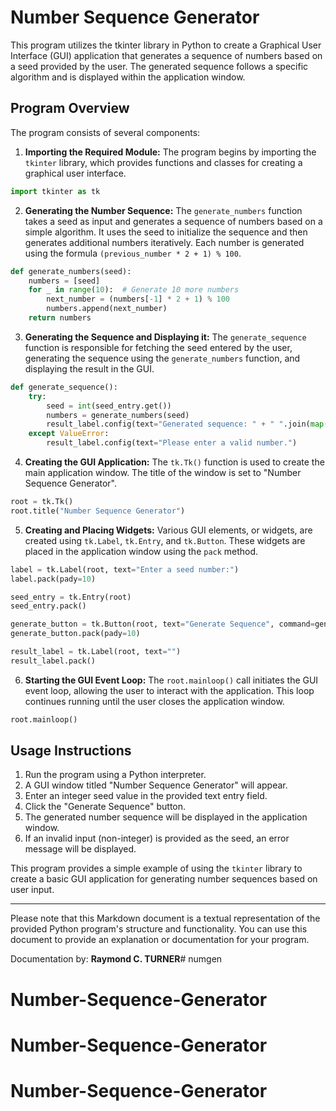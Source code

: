 
# Number Sequence Generator

This program utilizes the tkinter library in Python to create a Graphical User Interface (GUI) application that generates a sequence of numbers based on a seed provided by the user. The generated sequence follows a specific algorithm and is displayed within the application window.

## Program Overview

The program consists of several components:

1. **Importing the Required Module:**
    The program begins by importing the `tkinter` library, which provides functions and classes for creating a graphical user interface.

```python
import tkinter as tk
```

2. **Generating the Number Sequence:**
    The `generate_numbers` function takes a seed as input and generates a sequence of numbers based on a simple algorithm. It uses the seed to initialize the sequence and then generates additional numbers iteratively. Each number is generated using the formula `(previous_number * 2 + 1) % 100`.

```python
def generate_numbers(seed):
    numbers = [seed]
    for _ in range(10):  # Generate 10 more numbers
        next_number = (numbers[-1] * 2 + 1) % 100
        numbers.append(next_number)
    return numbers
```

3. **Generating the Sequence and Displaying it:**
    The `generate_sequence` function is responsible for fetching the seed entered by the user, generating the sequence using the `generate_numbers` function, and displaying the result in the GUI.

```python
def generate_sequence():
    try:
        seed = int(seed_entry.get())
        numbers = generate_numbers(seed)
        result_label.config(text="Generated sequence: " + " ".join(map(str, numbers)))
    except ValueError:
        result_label.config(text="Please enter a valid number.")
```

4. **Creating the GUI Application:**
    The `tk.Tk()` function is used to create the main application window. The title of the window is set to "Number Sequence Generator".

```python
root = tk.Tk()
root.title("Number Sequence Generator")
```

5. **Creating and Placing Widgets:**
    Various GUI elements, or widgets, are created using `tk.Label`, `tk.Entry`, and `tk.Button`. These widgets are placed in the application window using the `pack` method.

```python
label = tk.Label(root, text="Enter a seed number:")
label.pack(pady=10)

seed_entry = tk.Entry(root)
seed_entry.pack()

generate_button = tk.Button(root, text="Generate Sequence", command=generate_sequence)
generate_button.pack(pady=10)

result_label = tk.Label(root, text="")
result_label.pack()
```

6. **Starting the GUI Event Loop:**
    The `root.mainloop()` call initiates the GUI event loop, allowing the user to interact with the application. This loop continues running until the user closes the application window.

```python
root.mainloop()
```

## Usage Instructions

1. Run the program using a Python interpreter.
2. A GUI window titled "Number Sequence Generator" will appear.
3. Enter an integer seed value in the provided text entry field.
4. Click the "Generate Sequence" button.
5. The generated number sequence will be displayed in the application window.
6. If an invalid input (non-integer) is provided as the seed, an error message will be displayed.

This program provides a simple example of using the `tkinter` library to create a basic GUI application for generating number sequences based on user input.

---

Please note that this Markdown document is a textual representation of the provided Python program's structure and functionality. You can use this document to provide an explanation or documentation for your program.




























Documentation by: **Raymond C. TURNER**# numgen
# Number-Sequence-Generator
# Number-Sequence-Generator
# Number-Sequence-Generator
